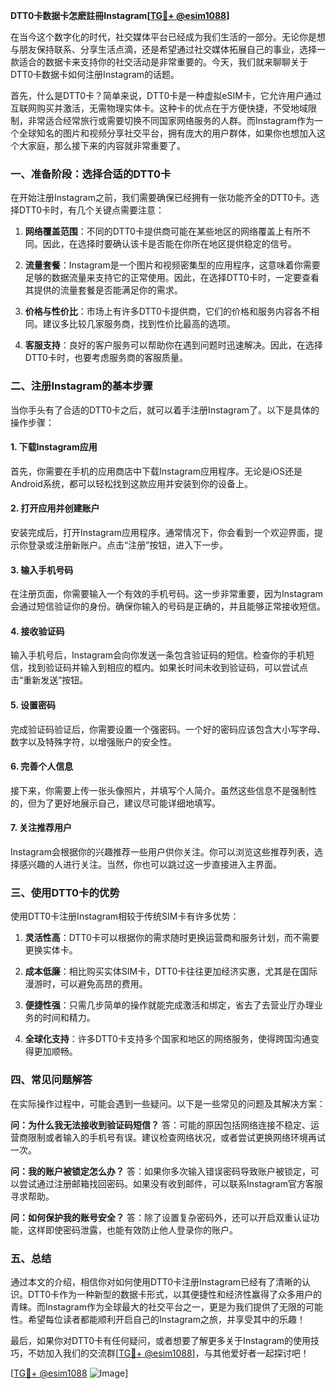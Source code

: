 **DTT0卡数据卡怎麽註冊Instagram[[TG💪+ @esim1088](https://t.me/s/esim1088)]**

在当今这个数字化的时代，社交媒体平台已经成为我们生活的一部分。无论你是想与朋友保持联系、分享生活点滴，还是希望通过社交媒体拓展自己的事业，选择一款适合的数据卡来支持你的社交活动是非常重要的。今天，我们就来聊聊关于DTT0卡数据卡如何注册Instagram的话题。

首先，什么是DTT0卡？简单来说，DTT0卡是一种虚拟eSIM卡，它允许用户通过互联网购买并激活，无需物理实体卡。这种卡的优点在于方便快捷，不受地域限制，非常适合经常旅行或需要切换不同国家网络服务的人群。而Instagram作为一个全球知名的图片和视频分享社交平台，拥有庞大的用户群体，如果你也想加入这个大家庭，那么接下来的内容就非常重要了。

### **一、准备阶段：选择合适的DTT0卡**

在开始注册Instagram之前，我们需要确保已经拥有一张功能齐全的DTT0卡。选择DTT0卡时，有几个关键点需要注意：

1. **网络覆盖范围**：不同的DTT0卡提供商可能在某些地区的网络覆盖上有所不同。因此，在选择时要确认该卡是否能在你所在地区提供稳定的信号。
   
2. **流量套餐**：Instagram是一个图片和视频密集型的应用程序，这意味着你需要足够的数据流量来支持它的正常使用。因此，在选择DTT0卡时，一定要查看其提供的流量套餐是否能满足你的需求。

3. **价格与性价比**：市场上有许多DTT0卡提供商，它们的价格和服务内容各不相同。建议多比较几家服务商，找到性价比最高的选项。

4. **客服支持**：良好的客户服务可以帮助你在遇到问题时迅速解决。因此，在选择DTT0卡时，也要考虑服务商的客服质量。

### **二、注册Instagram的基本步骤**

当你手头有了合适的DTT0卡之后，就可以着手注册Instagram了。以下是具体的操作步骤：

#### **1. 下载Instagram应用**
首先，你需要在手机的应用商店中下载Instagram应用程序。无论是iOS还是Android系统，都可以轻松找到这款应用并安装到你的设备上。

#### **2. 打开应用并创建账户**
安装完成后，打开Instagram应用程序。通常情况下，你会看到一个欢迎界面，提示你登录或注册新账户。点击“注册”按钮，进入下一步。

#### **3. 输入手机号码**
在注册页面，你需要输入一个有效的手机号码。这一步非常重要，因为Instagram会通过短信验证你的身份。确保你输入的号码是正确的，并且能够正常接收短信。

#### **4. 接收验证码**
输入手机号后，Instagram会向你发送一条包含验证码的短信。检查你的手机短信，找到验证码并输入到相应的框内。如果长时间未收到验证码，可以尝试点击“重新发送”按钮。

#### **5. 设置密码**
完成验证码验证后，你需要设置一个强密码。一个好的密码应该包含大小写字母、数字以及特殊字符，以增强账户的安全性。

#### **6. 完善个人信息**
接下来，你需要上传一张头像照片，并填写个人简介。虽然这些信息不是强制性的，但为了更好地展示自己，建议尽可能详细地填写。

#### **7. 关注推荐用户**
Instagram会根据你的兴趣推荐一些用户供你关注。你可以浏览这些推荐列表，选择感兴趣的人进行关注。当然，你也可以跳过这一步直接进入主界面。

### **三、使用DTT0卡的优势**

使用DTT0卡注册Instagram相较于传统SIM卡有许多优势：

1. **灵活性高**：DTT0卡可以根据你的需求随时更换运营商和服务计划，而不需要更换实体卡。
   
2. **成本低廉**：相比购买实体SIM卡，DTT0卡往往更加经济实惠，尤其是在国际漫游时，可以避免高昂的费用。

3. **便捷性强**：只需几步简单的操作就能完成激活和绑定，省去了去营业厅办理业务的时间和精力。

4. **全球化支持**：许多DTT0卡支持多个国家和地区的网络服务，使得跨国沟通变得更加顺畅。

### **四、常见问题解答**

在实际操作过程中，可能会遇到一些疑问。以下是一些常见的问题及其解决方案：

**问：为什么我无法接收到验证码短信？**
答：可能的原因包括网络连接不稳定、运营商限制或者输入的手机号有误。建议检查网络状况，或者尝试更换网络环境再试一次。

**问：我的账户被锁定怎么办？**
答：如果你多次输入错误密码导致账户被锁定，可以尝试通过注册邮箱找回密码。如果没有收到邮件，可以联系Instagram官方客服寻求帮助。

**问：如何保护我的账号安全？**
答：除了设置复杂密码外，还可以开启双重认证功能，这样即使密码泄露，也能有效防止他人登录你的账户。

### **五、总结**

通过本文的介绍，相信你对如何使用DTT0卡注册Instagram已经有了清晰的认识。DTT0卡作为一种新型的数据卡形式，以其便捷性和经济性赢得了众多用户的青睐。而Instagram作为全球最大的社交平台之一，更是为我们提供了无限的可能性。希望每位读者都能顺利开启自己的Instagram之旅，并享受其中的乐趣！

最后，如果你对DTT0卡有任何疑问，或者想要了解更多关于Instagram的使用技巧，不妨加入我们的交流群[[TG💪+ @esim1088](https://t.me/s/esim1088)]，与其他爱好者一起探讨吧！

[[TG💪+ @esim1088](https://t.me/s/esim1088) ![Image](https://i.postimg.cc/4NQfJmqS/Snipaste-2025-05-13-00-14-12.png)]